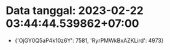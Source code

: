 # Data tanggal: 2023-02-22 03:44:44.539862+07:00

* {'OjGY0Q5aP4k10z6Y': 7581, 'RyrPMWkBxAZKLird': 4973}
